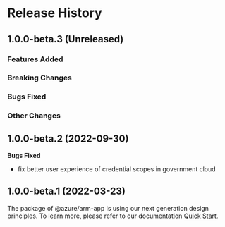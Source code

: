 # Release History

## 1.0.0-beta.3 (Unreleased)

### Features Added

### Breaking Changes

### Bugs Fixed

### Other Changes

## 1.0.0-beta.2 (2022-09-30)

**Bugs Fixed**

  -  fix better user experience of credential scopes in government cloud

## 1.0.0-beta.1 (2022-03-23)

The package of @azure/arm-app is using our next generation design principles. To learn more, please refer to our documentation [Quick Start](https://aka.ms/js-track2-quickstart).
